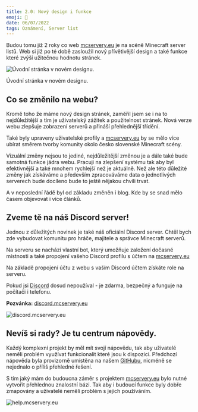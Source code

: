 ```yaml
---
title: 2.0: Nový design i funkce
emoji: 🎉
date: 06/07/2022
tags: Oznámení, Server list
---
```


Budou tomu již 2 roky co web [mcservery.eu](http://mcservery.eu/) je na scéně Minecraft server listů. Web si již po té době zasloužil nový přívětivější design a také funkce které zvýší užitečnou hodnotu stránek.

![Úvodní stránka v novém designu.](https://mcservery.eu/blog/images/2022/07/homepage-new.png)

Úvodní stránka v novém designu.

## Co se změnilo na webu?

Kromě toho že máme nový design stránek, zaměřil jsem se i na to nejdůležitější a tím je uživatelský zážitek a použitelnost stránek. Nová verze webu zlepšuje zobrazení serverů a přináší přehlednější třídění.

Také byly upraveny uživatelské profily a [mcservery.eu](http://mcservery.eu/) by se mělo více ubírat směrem tvorby komunity okolo česko slovenské Minecraft scény.

Vizuální změny nejsou to jediné, nejdůležitější změnou je a dále také bude samotná funkce jádra webu. Pracuji na zlepšení systému tak aby byl efektivnější a také mnohem rychlejší než je aktuálně. Než ale této důležité změny jak získáváme a především zpracováváme data o jednotlivých serverech bude docíleno bude to ještě nějakou chvíli trvat.

A v neposlední řádě byl od základu změněn i blog. Kde by se snad mělo časem objevovat i více článků. 

## Zveme tě na náš Discord server!

Jednou z důležitých novinek je také náš oficiální Discord server. Chtěl bych zde vybudovat komunitu pro hráče, majitele a správce Minecraft serverů.

Na serveru se nachází vlastní bot, který umožňuje založení dočasné místnosti a také propojení vašeho Discord profilu s účtem na [mcservery.eu](http://mcservery.eu/)

Na základě propojení účtu z webu s vaším Discord účtem získáte role na serveru.

Pokud jsi [Discord](http://discord.com) dosud nepoužíval - je zdarma, bezpečný a funguje na počítači i telefonu.

**Pozvánka:** [discord.mcservery.eu](http://discord.mcservery.eu)

![discord.mcservery.eu](https://mcservery.eu/assets/img/discord.webp)

## Nevíš si rady? Je tu centrum nápovědy.

Každý komplexní projekt by měl mít svojí nápovědu, tak aby uživatelé neměli problém využívat funkcionalit které jsou k dispozici. Předchozí nápověda byla provizorně umístěna na našem [GitHubu](https://github.com/McServery), nicméně se nejednalo o příliš přehledné řešení.

S tím jaký mám do budoucna záměr s projektem [mcservery.eu](http://mcservery.eu) bylo nutné vytvořit přehlednou znalostní bázi. Tak aby i budoucí funkce byly dobře zmapovány a uživatelé neměli problém s jejich používáním. 

![help.mcservery.eu](https://mcservery.eu/blog/images/2022/07/helpcenter.png)